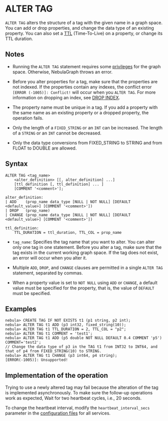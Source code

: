 # ALTER TAG

`ALTER TAG` alters the structure of a tag with the given name in a graph space. You can add or drop properties, and change the data type of an existing property. You can also set a [TTL](../8.clauses-and-options/ttl-options.md) (Time-To-Live) on a property, or change its TTL duration.

## Notes

- Running the `ALTER TAG` statement requires some [privileges](../../7.data-security/1.authentication/3.role-list.md) for the graph space. Otherwise, NebulaGraph throws an error.

- Before you alter properties for a tag, make sure that the properties are not indexed. If the properties contain any indexes, the conflict error `[ERROR (-1005)]: Conflict!` will occur when you `ALTER TAG`. For more information on dropping an index, see [DROP INDEX](../14.native-index-statements/6.drop-native-index.md).

- The property name must be unique in a tag. If you add a property with the same name as an existing property or a dropped property, the operation fails.

- Only the length of a `FIXED_STRING` or an `INT` can be increased. The length of a `STRING` or an `INT` cannot be decreased.

- Only the data type conversions from FIXED_STRING to STRING and from FLOAT to DOUBLE are allowed.


## Syntax

```ngql
ALTER TAG <tag_name>
    <alter_definition> [[, alter_definition] ...]
    [ttl_definition [, ttl_definition] ... ]
    [COMMENT '<comment>'];

alter_definition:
| ADD    (prop_name data_type [NULL | NOT NULL] [DEFAULT <default_value>] [COMMENT '<comment>'])
| DROP   (prop_name)
| CHANGE (prop_name data_type [NULL | NOT NULL] [DEFAULT <default_value>] [COMMENT '<comment>'])

ttl_definition:
    TTL_DURATION = ttl_duration, TTL_COL = prop_name
```

- `tag_name`: Specifies the tag name that you want to alter. You can alter only one tag in one statement. Before you alter a tag, make sure that the tag exists in the current working graph space. If the tag does not exist, an error will occur when you alter it.

- Multiple `ADD`, `DROP`, and `CHANGE` clauses are permitted in a single `ALTER TAG` statement, separated by commas.

- When a property value is set to `NOT NULL` using `ADD` or `CHANGE`, a default value must be specified for the property, that is, the value of `DEFAULT` must be specified.

## Examples

```ngql
nebula> CREATE TAG IF NOT EXISTS t1 (p1 string, p2 int);
nebula> ALTER TAG t1 ADD (p3 int32, fixed_string(10));
nebula> ALTER TAG t1 TTL_DURATION = 2, TTL_COL = "p2";
nebula> ALTER TAG t1 COMMENT = 'test1';
nebula> ALTER TAG t1 ADD (p5 double NOT NULL DEFAULT 0.4 COMMENT 'p5') COMMENT='test2';
// Change the data type of p3 in the TAG t1 from INT32 to INT64, and that of p4 from FIXED_STRING(10) to STRING.
nebula> ALTER TAG t1 CHANGE (p3 int64, p4 string);
[ERROR(-1005)]: Unsupported!
```

## Implementation of the operation

Trying to use a newly altered tag may fail because the alteration of the tag is implemented asynchronously. To make sure the follow-up operations work as expected, Wait for two heartbeat cycles, i.e., 20 seconds.

To change the heartbeat interval, modify the `heartbeat_interval_secs` parameter in the [configuration files](../../5.configurations-and-logs/1.configurations/1.configurations.md) for all services.
